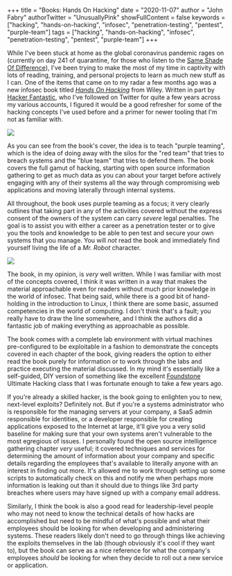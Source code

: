 +++
title = "Books: Hands On Hacking"
date = "2020-11-07"
author = "John Fabry"
authorTwitter = "UnusuallyPink"
showFullContent = false
keywords = ["hacking", "hands-on-hacking", "infosec", "penetration-testing",  "pentest", "purple-team"]
tags = ["hacking", "hands-on-hacking", "infosec", "penetration-testing",  "pentest", "purple-team"]
+++

While I've been stuck at home as the global coronavirus pandemic rages on (currently on day 241 of quarantine, for those who listen to the [Same Shade Of Difference](https://sameshadeofdifference.com/)), I've been trying to make the most of my time in captivity with lots of reading, training, and personal projects to learn as much new stuff as I can. One of the items that came on to my radar a few months ago was a new infosec book titled _[Hands On Hacking](https://www.wiley.com/en-us/Hands+on+Hacking-p-9781119561453)_ from Wiley. Written in part by [Hacker Fantastic](https://twitter.com/hackerfantastic), who I've followed on Twitter for quite a few years across my various accounts, I figured it would be a good refresher for some of the hacking concepts I've used before and a primer for newer tooling that I'm not as familiar with.

![](images/hands_on_hacking.jpg)

As you can see from the book's cover, the idea is to teach "purple teaming", which is the idea of doing away with the silos for the "red team" that tries to breach systems and the "blue team" that tries to defend them. The book covers the full gamut of hacking, starting with open source information gathering to get as much data as you can about your target before actively engaging with any of their systems all the way through compromising web applications and moving laterally through internal systems.

All throughout, the book uses purple teaming as a focus; it very clearly outlines that taking part in any of the activities covered without the express consent of the owners of the system can carry _severe_ legal penalties. The goal is to assist you with either a career as a penetration tester or to give you the tools and knowledge to be able to pen test and secure your own systems that you manage. You will _not_ read the book and immediately find yourself living the life of a _Mr. Robot_ character.

![](images/hackerman.png)

The book, in my opinion, is _very_ well written. While I was familiar with most of the concepts covered, I think it was written in a way that makes the material approachable even for readers without much prior knowledge in the world of infosec. That being said, while there is a good bit of hand-holding in the introduction to Linux, I think there are some basic, assumed competencies in the world of computing. I don't think that's a fault; you really have to draw the line somewhere, and I think the authors did a fantastic job of making everything as approachable as possible.

The book comes with a complete lab environment with virtual machines pre-configured to be exploitable in a fashion to demonstrate the concepts covered in each chapter of the book, giving readers the option to either read the book purely for information or to work through the labs and practice executing the material discussed. In my mind it's essentially like a self-guided, DIY version of something like the excellent [Foundstone](https://www.mcafee.com/enterprise/en-us/services/foundstone-services.html) Ultimate Hacking class that I was fortunate enough to take a few years ago.

If you're already a skilled hacker, is the book going to enlighten you to new, next-level exploits? Definitely not. But if you're a systems administrator who is responsible for the managing servers at your company, a SaaS admin responsible for identities, or a developer responsible for creating applications exposed to the Internet at large, it'll give you a very solid baseline for making sure that your own systems aren't vulnerable to the most egregious of issues. I personally found the open source intelligence gathering chapter _very_ useful; it covered techniques and services for determining the amount of information about your company and specific details regarding the employees that's available to literally anyone with an interest in finding out more. It's allowed me to work through setting up some scripts to automatically check on this and notify me when perhaps more information is leaking out than it should due to things like 3rd party breaches where users may have signed up with a company email address.

Similarly, I think the book is also a good read for leadership-level people who may not need to know the technical details of how hacks are accomplished but need to be mindful of what's possible and what their employees should be looking for when developing and administering systems. These readers likely don't need to go through things like achieving the exploits themselves in the lab (though obviously it's cool if they want to), but the book can serve as a nice reference for what the company's employees _should_ be looking for when they decide to roll out a new service or application.
